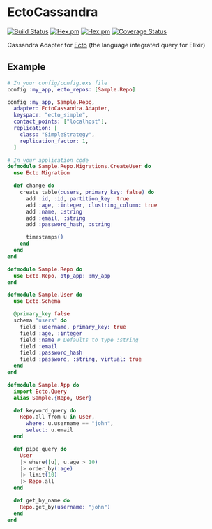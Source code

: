 # EctoCassandra

[![Build Status](https://travis-ci.org/cafebazaar/ecto-cassandra.svg?branch=master)](https://travis-ci.org/cafebazaar/ecto-cassandra)
[![Hex.pm](https://img.shields.io/hexpm/v/ecto_cassandra.svg?maxAge=2592000)](https://hex.pm/packages/ecto_cassandra)
[![Hex.pm](https://img.shields.io/hexpm/l/ecto_cassandra.svg?maxAge=2592000)](https://github.com/cafebazaar/ecto-cassandra/blob/master/LICENSE.md)
[![Coverage Status](https://coveralls.io/repos/github/cafebazaar/ecto-cassandra/badge.svg?branch=master)](https://coveralls.io/github/cafebazaar/ecto-cassandra?branch=master)

Cassandra Adapter for [Ecto](https://github.com/elixir-ecto/ecto) (the language integrated query for Elixir)

## Example

```elixir
# In your config/config.exs file
config :my_app, ecto_repos: [Sample.Repo]

config :my_app, Sample.Repo,
  adapter: EctoCassandra.Adapter,
  keyspace: "ecto_simple",
  contact_points: ["localhost"],
  replication: [
    class: "SimpleStrategy",
    replication_factor: 1,
  ]

# In your application code
defmodule Sample.Repo.Migrations.CreateUser do
  use Ecto.Migration

  def change do
    create table(:users, primary_key: false) do
      add :id, :id, partition_key: true
      add :age, :integer, clustring_column: true
      add :name, :string
      add :email, :string
      add :password_hash, :string

      timestamps()
    end
  end
end

defmodule Sample.Repo do
  use Ecto.Repo, otp_app: :my_app
end

defmodule Sample.User do
  use Ecto.Schema

  @primary_key false
  schema "users" do
    field :username, primary_key: true
    field :age, :integer
    field :name # Defaults to type :string
    field :email
    field :password_hash
    field :password, :string, virtual: true
  end
end

defmodule Sample.App do
  import Ecto.Query
  alias Sample.{Repo, User}

  def keyword_query do
    Repo.all from u in User,
      where: u.username == "john",
      select: u.email
  end

  def pipe_query do
    User
    |> where([u], u.age > 10)
    |> order_by(:age)
    |> limit(10)
    |> Repo.all
  end

  def get_by_name do
    Repo.get_by(username: "john")
  end
end
```

